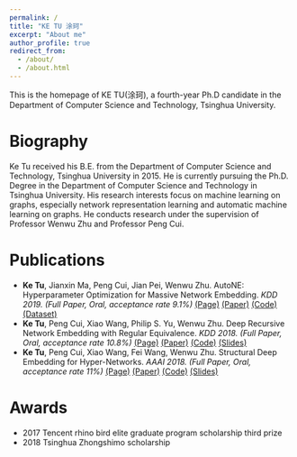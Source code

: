 ```yaml
---
permalink: /
title: "KE TU 涂珂"
excerpt: "About me"
author_profile: true
redirect_from: 
  - /about/
  - /about.html
---
```


This is the homepage of KE TU(涂珂), a fourth-year Ph.D candidate in the Department of Computer Science and Technology, Tsinghua University. 

Biography
======
Ke Tu received his B.E. from the Department of Computer Science and Technology, Tsinghua University in 2015.
He is currently pursuing the Ph.D. Degree in the Department of Computer Science and Technology in Tsinghua University.
His research interests focus on machine learning on graphs, especially network representation learning and automatic machine learning on graphs.
He conducts research under the supervision of Professor Wenwu Zhu and Professor Peng Cui.

Publications
======
- **Ke Tu**, Jianxin Ma, Peng Cui, Jian Pei, Wenwu Zhu. AutoNE: Hyperparameter Optimization for Massive Network Embedding. _KDD 2019. (Full Paper, Oral, acceptance rate 9.1%)_ [(Page)](/publication/2019-08-AutoNE) [(Paper)](/files/2019_KDD_AutoNE.pdf)  [(Code)](https://github.com/tadpole/AutoNE) [(Dataset)](https://cloud.tsinghua.edu.cn/f/73d0675acf134f259bf4/?dl=1)
- **Ke Tu**, Peng Cui, Xiao Wang, Philip S. Yu, Wenwu Zhu. Deep Recursive Network Embedding with Regular Equivalence. _KDD 2018. (Full Paper, Oral, acceptance rate 10.8%)_ [(Page)](/publication/2018-08-DRNE) [(Paper)](/files/2018_KDD_DRNE.pdf) [(Code)](https://github.com/tadpole/DRNE) [(Slides)](/files/2018_KDD_DRNE_slides.pdf)
- **Ke Tu**, Peng Cui, Xiao Wang, Fei Wang, Wenwu Zhu. Structural Deep Embedding for Hyper-Networks. _AAAI 2018. (Full Paper, Oral, acceptance rate 11%)_ [(Page)](/publication/2018-02-DHNE) [(Paper)](/files/2018_AAAI_DHNE.pdf) [(Code)](https://github.com/tadpole/DHNE) [(Slides)](/files/2018_AAAI_DHNE_slides.pdf)

Awards
=====
* 2017    Tencent rhino bird elite graduate program scholarship third prize
* 2018    Tsinghua Zhongshimo scholarship

